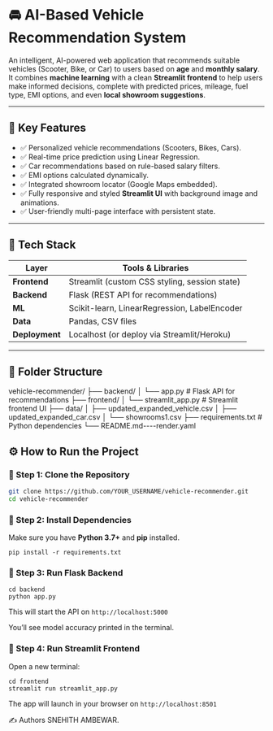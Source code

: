 # 🚘 AI-Based Vehicle Recommendation System

An intelligent, AI-powered web application that recommends suitable vehicles (Scooter, Bike, or Car) to users based on **age** and **monthly salary**. It combines **machine learning** with a clean **Streamlit frontend** to help users make informed decisions, complete with predicted prices, mileage, fuel type, EMI options, and even **local showroom suggestions**.

---

## 📌 Key Features

- ✅ Personalized vehicle recommendations (Scooters, Bikes, Cars).
- ✅ Real-time price prediction using Linear Regression.
- ✅ Car recommendations based on rule-based salary filters.
- ✅ EMI options calculated dynamically.
- ✅ Integrated showroom locator (Google Maps embedded).
- ✅ Fully responsive and styled **Streamlit UI** with background image and animations.
- ✅ User-friendly multi-page interface with persistent state.

---

## 🧰 Tech Stack

| Layer                | Tools & Libraries                             |
| -------------------- | --------------------------------------------- |
| **Frontend**   | Streamlit (custom CSS styling, session state) |
| **Backend**    | Flask (REST API for recommendations)          |
| **ML**         | Scikit-learn, LinearRegression, LabelEncoder  |
| **Data**       | Pandas, CSV files                             |
| **Deployment** | Localhost (or deploy via Streamlit/Heroku)    |

---

## 📁 Folder Structure

vehicle-recommender/
├── backend/
│ └── app.py # Flask API for recommendations
├── frontend/
│ └── streamlit_app.py # Streamlit frontend UI
├── data/
│ ├── updated_expanded_vehicle.csv
│ ├── updated_expanded_car.csv
│ └── showrooms1.csv
├── requirements.txt # Python dependencies
└── README.md----render.yaml


## ⚙️ How to Run the Project

### 🔹 Step 1: Clone the Repository

```bash
git clone https://github.com/YOUR_USERNAME/vehicle-recommender.git
cd vehicle-recommender
```

### 🔹 Step 2: Install Dependencies

Make sure you have **Python 3.7+** and **pip** installed.

```
pip install -r requirements.txt
```

### 🔹 Step 3: Run Flask Backend

```
cd backend
python app.py
```

This will start the API on `http://localhost:5000`

You’ll see model accuracy printed in the terminal.

### 🔹 Step 4: Run Streamlit Frontend

Open a new terminal:

```
cd frontend
streamlit run streamlit_app.py
```

The app will launch in your browser on `http://localhost:8501`

✍️ Authors SNEHITH AMBEWAR.
